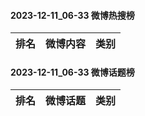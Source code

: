 #### 2023-12-11_06-33  微博热搜榜

| 排名 | 微博内容 | 类别 |
| --- | --- | --- |
#### 2023-12-11_06-33  微博话题榜

| 排名 | 微博话题 | 类别 |
| --- | --- | --- |
